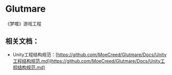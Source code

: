 # Glutmare
《梦噬》游戏工程

## 相关文档：

- Unity工程结构规范：[https://github.com/MoeCreed/Glutmare/Docs/Unity工程结构规范.md](https://github.com/MoeCreed/Glutmare/Docs/Unity工程结构规范.md)

